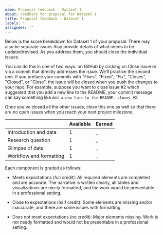 ```yaml
---
name: Proposal feedback - Dataset 1
about: Feedback for proposal for Dataset 1
title: Proposal feedback - Dataset 1
labels: ''
assignees: ''
---
```


Below is the score breakdown for Dataset 1 of your proposal. There may also be separate issues thay provide details of what needs to be updated/revised. As you address them, you should close the individual issues. 

You can do this in one of two ways: on GitHub by clicking on Close issue or via a commit that directly addresses the issue. We’ll practice the second one. If you preface your commits with "Fixes", "Fixed", "Fix", "Closes", "Closed", or "Close", the issue will be closed when you push the changes to your repo. For example, suppose you want to close issue #2 which suggested that you add a new line to the README, your commit message can say something like `Add a new line to the README, closes #2`.

Once you've closed all the other issues, close this one as well so that there are no open issues when you reach your next project milestone.

|                         | Available | Earned |
|-------------------------|-----------|--------|
| Introduction and data   |      1    |     _  |
| Research question       |      1    |     _  |
| Glimpse of data         |      1    |     _  |
| Workflow and formatting |      1    |     _  |

Each component is graded as follows:

- Meets expectations (full credit): All required elements are completed and are accurate. The narrative is written clearly, all tables and visualizations are nicely formatted, and the work would be presentable in a professional setting.

- Close to expectations (half credit): Some elements are missing and/or inaccurate, and there are some issues with formatting.

- Does not meet expectations (no credit): Major elements missing. Work is not neatly formatted and would not be presentable in a professional setting.
